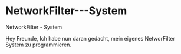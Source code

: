 # NetworkFilter---System
NetworkFilter - System

Hey Freunde, Ich habe nun daran gedacht, mein eigenes NetworFilter System zu programmieren.
